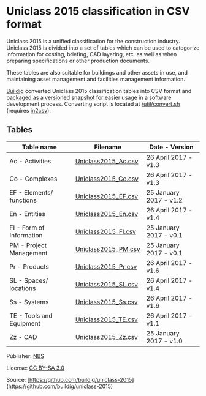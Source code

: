 # Uniclass 2015 classification in CSV format

Uniclass 2015 is a unified classification for the construction industry. Uniclass 2015 is divided into a set of tables which can be used to categorize information for costing, briefing, CAD layering, etc. as well as when preparing specifications or other production documents.

These tables are also suitable for buildings and other assets in use, and maintaining asset management and facilities management information.

[Buildig](http://buildig.com/) converted Uniclass 2015 classification tables into CSV format and [packaged as a versioned snapshot](https://github.com/buildig/uniclass-2015/releases) for easier usage in a software development process. Converting script is located at [/util/convert.sh](/util/convert.sh) (requires [in2csv](http://csvkit.readthedocs.io/en/1.0.2/scripts/in2csv.html)).

## Tables

Table name | Filename | Date - Version
--- | --- | ---
Ac - Activities | [Uniclass2015_Ac.csv](Uniclass2015_Ac.csv) | 26 April 2017 - v1.3
Co - Complexes | [Uniclass2015_Co.csv](Uniclass2015_Co.csv) | 26 April 2017 - v1.3
EF - Elements/ functions | [Uniclass2015_EF.csv](Uniclass2015_EF.csv) | 25 January 2017 - v1.2
En - Entities | [Uniclass2015_En.csv](Uniclass2015_En.csv) | 26 April 2017 - v1.4
FI - Form of Information | [Uniclass2015_FI.csv](Uniclass2015_FI.csv) | 25 January 2017 - v0.1
PM - Project Management | [Uniclass2015_PM.csv](Uniclass2015_PM.csv) | 25 January 2017 - v0.1
Pr - Products | [Uniclass2015_Pr.csv](Uniclass2015_Pr.csv) | 26 April 2017 - v1.6
SL - Spaces/ locations | [Uniclass2015_SL.csv](Uniclass2015_SL.csv) | 26 April 2017 - v1.4
Ss - Systems | [Uniclass2015_Ss.csv](Uniclass2015_Ss.csv) | 26 April 2017 - v1.6
TE - Tools and Equipment | [Uniclass2015_TE.csv](Uniclass2015_TE.csv) | 26 April 2017 - v1.1
Zz - CAD | [Uniclass2015_Zz.csv](Uniclass2015_Zz.csv) | 25 January 2017 - v1.0

Publisher: [NBS](https://toolkit.thenbs.com/articles/classification)

License: [CC BY-SA 3.0](https://creativecommons.org/licenses/by-sa/3.0/)

Source: [https://github.com/buildig/uniclass-2015](https://github.com/buildig/uniclass-2015)
